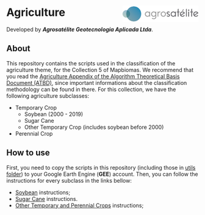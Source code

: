 
<div>
    <img src='./assets/logo.png' height='auto' width='200' align='right'>
    <h1>Agriculture</h1>
</div>

Developed by ***Agrosatélite Geotecnologia Aplicada Ltda***.

## About
This repository contains the scripts used in the classification of the agriculture theme, for the Collection 5 of Mapbiomas. We recommend that you read the  [Agriculture Appendix of the Algorithm Theoretical Basis Document (ATBD)](https://mapbiomas.org/download-dos-atbds), since important informations about the classification methodology can be found in there. For this collection, we have the following agriculture subclasses:

 - Temporary Crop
	- Soybean (2000 - 2019)
	- Sugar Cane
	- Other Temporary Crop (includes soybean before 2000)
 - Perennial Crop

## How to use

First, you need to copy the scripts in this repository  (including those in [utils folder](./utils)) to your Google Earth Engine (**GEE**) account. Then, you can follow the instructions for every subclass in the links bellow:
																						 
 - [Soybean](./soybean) instructions;
 - [Sugar Cane](./sugarcane) instructions.
 - [Other Temporary and Perennial Crops](./temporary-perennial-crops) instructions;

